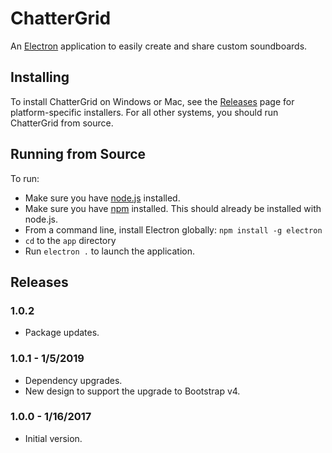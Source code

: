 # ChatterGrid
An [Electron](http://electron.atom.io) application to easily create and share custom soundboards.

## Installing
To install ChatterGrid on Windows or Mac, see the [Releases](https://github.com/roncli/ChatterGrid/releases) page for platform-specific installers.  For all other systems, you should run ChatterGrid from source.

## Running from Source
To run:
* Make sure you have [node.js](http://node.js) installed.
* Make sure you have [npm](https://www.npmjs.com/) installed.  This should already be installed with node.js.
* From a command line, install Electron globally: `npm install -g electron`
* `cd` to the `app` directory
* Run `electron .` to launch the application.

## Releases

### 1.0.2
* Package updates.

### 1.0.1 - 1/5/2019
* Dependency upgrades.
* New design to support the upgrade to Bootstrap v4.

### 1.0.0 - 1/16/2017
* Initial version.
